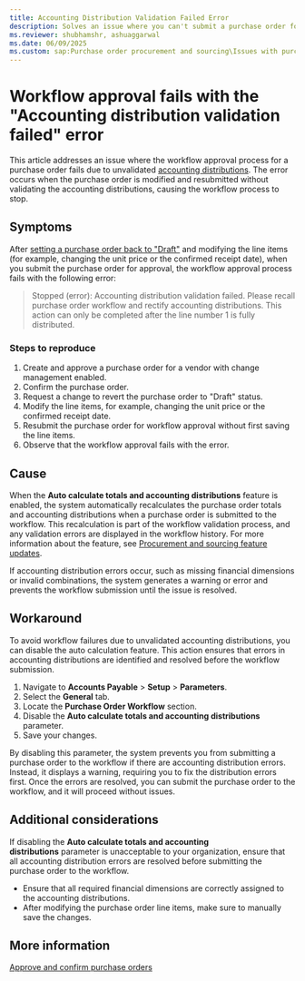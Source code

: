 ```yaml
---
title: Accounting Distribution Validation Failed Error
description: Solves an issue where you can't submit a purchase order for approval after it's updated.
ms.reviewer: shubhamshr, ashuaggarwal
ms.date: 06/09/2025
ms.custom: sap:Purchase order procurement and sourcing\Issues with purchase orders
---
```

# Workflow approval fails with the "Accounting distribution validation failed" error

This article addresses an issue where the workflow approval process for a purchase order fails due to unvalidated [accounting distributions](/dynamics365/finance/accounts-payable/accounting-distributions). The error occurs when the purchase order is modified and resubmitted without validating the accounting distributions, causing the workflow process to stop.

## Symptoms

After [setting a purchase order back to "Draft"](/dynamics365/supply-chain/procurement/purchase-order-approval-confirmation#changing-purchase-orders) and modifying the line items (for example, changing the unit price or the confirmed receipt date), when you submit the purchase order for approval, the workflow approval process fails with the following error:

> Stopped (error): Accounting distribution validation failed. Please recall purchase order workflow and rectify accounting distributions. This action can only be completed after the line number 1 is fully distributed.

### Steps to reproduce

1. Create and approve a purchase order for a vendor with change management enabled.
2. Confirm the purchase order.
3. Request a change to revert the purchase order to "Draft" status.
4. Modify the line items, for example, changing the unit price or the confirmed receipt date.
5. Resubmit the purchase order for workflow approval without first saving the line items.
6. Observe that the workflow approval fails with the error.

## Cause

When the **Auto calculate totals and accounting distributions** feature is enabled, the system automatically recalculates the purchase order totals and accounting distributions when a purchase order is submitted to the workflow. This recalculation is part of the workflow validation process, and any validation errors are displayed in the workflow history. For more information about the feature, see [Procurement and sourcing feature updates](/dynamics365/release-plan/2023wave2/finance-supply-chain/dynamics365-supply-chain-management/procurement-sourcing-feature-state-updates-10036#features-becoming-generally-available-with-the-10036-release).

If accounting distribution errors occur, such as missing financial dimensions or invalid combinations, the system generates a warning or error and prevents the workflow submission until the issue is resolved.

## Workaround

To avoid workflow failures due to unvalidated accounting distributions, you can disable the auto calculation feature. This action ensures that errors in accounting distributions are identified and resolved before the workflow submission.

1. Navigate to **Accounts Payable** > **Setup** > **Parameters**.
2. Select the **General** tab.
3. Locate the **Purchase Order Workflow** section.
4. Disable the **Auto calculate totals and accounting distributions** parameter.
5. Save your changes.

By disabling this parameter, the system prevents you from submitting a purchase order to the workflow if there are accounting distribution errors. Instead, it displays a warning, requiring you to fix the distribution errors first. Once the errors are resolved, you can submit the purchase order to the workflow, and it will proceed without issues.

## Additional considerations

If disabling the **Auto calculate totals and accounting distributions** parameter is unacceptable to your organization, ensure that all accounting distribution errors are resolved before submitting the purchase order to the workflow.

- Ensure that all required financial dimensions are correctly assigned to the accounting distributions.
- After modifying the purchase order line items, make sure to manually save the changes.

## More information

[Approve and confirm purchase orders](/dynamics365/supply-chain/procurement/purchase-order-approval-confirmation)
